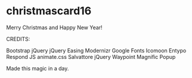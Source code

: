 # christmascard16

Merry Christmas and Happy New Year! 


CREDITS:

Bootstrap
jQuery
jQuery Easing
Modernizr
Google Fonts
Icomoon Entypo
Respond JS
animate.css
Salvattore
jQuery Waypoint
Magnific Popup


Made this magic in a day.
